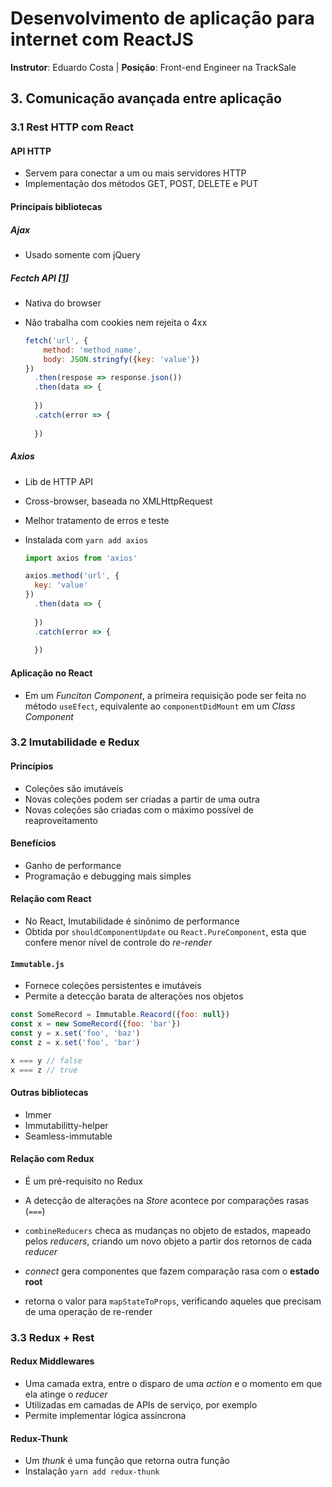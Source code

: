 # Desenvolvimento de aplicação para internet com ReactJS

**Instrutor**: Eduardo Costa | **Posição**: Front-end Engineer na TrackSale



## 3. Comunicação avançada entre aplicação

### 3.1 Rest HTTP com React

#### API HTTP

* Servem para conectar a um ou mais servidores HTTP
* Implementação dos métodos GET, POST, DELETE e PUT



#### Principais bibliotecas

##### Ajax

* Usado somente com jQuery

##### Fectch API [[1](./js/3-es6-avancado/4-promises-fetch)]

* Nativa do browser

* Não trabalha com cookies nem rejeita o 4xx

  ```js
  fetch('url', {
      method: 'method_name',
      body: JSON.stringfy({key: 'value'})
  })
  	.then(respose => response.json())
  	.then(data => {
      
  	})
  	.catch(error => {
  	
  	})
  ```

##### Axios

* Lib de HTTP API
* Cross-browser, baseada no XMLHttpRequest

* Melhor tratamento de erros e teste

* Instalada com `yarn add axios`

  ```js
  import axios from 'axios'
  
  axios.method('url', {
  	key: 'value'    
  })
  	.then(data => {
  	
  	})
  	.catch(error => {
  	
  	})
  ```



#### Aplicação no React

* Em um *Funciton Component*, a primeira requisição pode ser feita no método `useEfect`, equivalente ao `componentDidMount` em um *Class Component*



### 3.2 Imutabilidade e Redux

#### Princípios

* Coleções são imutáveis
* Novas coleções podem ser criadas a partir de uma outra
* Novas coleções são criadas com o máximo possível de reaproveitamento

#### Benefícios

* Ganho de performance
* Programação e debugging mais simples

#### Relação com React

* No React, Imutabilidade é sinônimo de performance 
* Obtida por `shouldComponentUpdate` ou `React.PureComponent`, esta que confere menor nível de controle do *re-render*

#### `Immutable.js`

* Fornece coleções persistentes e imutáveis
* Permite a detecção barata de alterações nos objetos

```js
const SomeRecord = Immutable.Reacord({foo: null})
const x = new SomeRecord({foo: 'bar'})
const y = x.set('foo', 'baz')
const z = x.set('foo', 'bar')

x === y // false
x === z // true
```

#### Outras bibliotecas

* Immer
* Immutabilitty-helper
* Seamless-immutable



#### Relação com Redux

* É um pré-requisito no Redux
* A detecção de alterações na *Store* acontece por comparações rasas (`===`)
* `combineReducers` checa as mudanças no objeto de estados, mapeado pelos *reducers*, criando um novo objeto a partir dos retornos de cada *reducer*



* *connect* gera componentes que fazem comparação rasa com o **estado root**
* retorna o valor para `mapStateToProps`, verificando aqueles que precisam de uma operação de re-render



### 3.3 Redux + Rest



#### Redux Middlewares

* Uma camada extra, entre o disparo de uma *action* e o momento em que ela atinge o *reducer*
* Utilizadas em camadas de APIs de serviço, por exemplo
* Permite implementar lógica assíncrona

#### 

#### Redux-Thunk

* Um *thunk* é uma função que retorna outra função
* Instalação `yarn add redux-thunk` 





